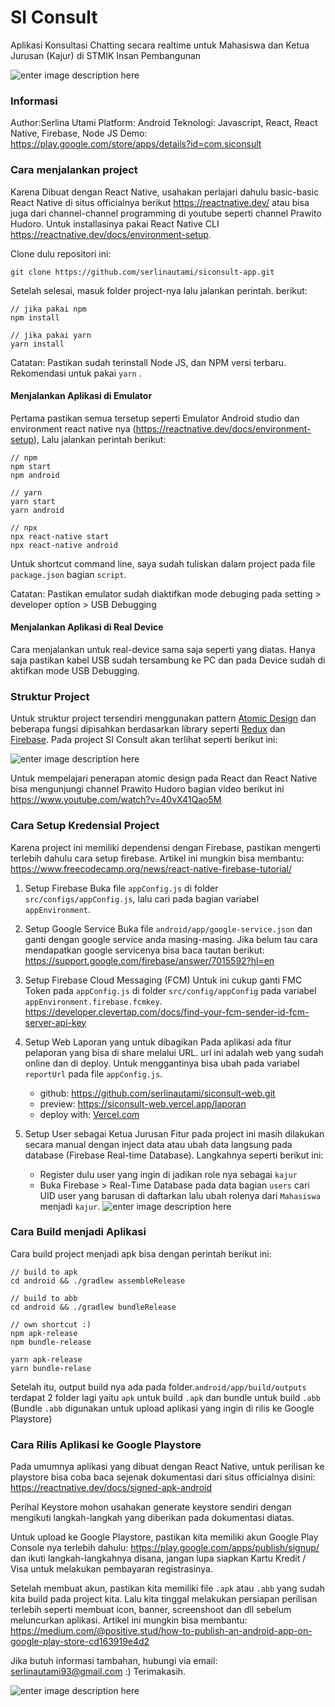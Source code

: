 # SI Consult 
Aplikasi Konsultasi Chatting secara realtime untuk Mahasiswa dan Ketua Jurusan (Kajur) di STMIK Insan Pembangunan

![enter image description here](https://1.bp.blogspot.com/-xwl7oRpJB44/X4qWToYMJPI/AAAAAAAAHgU/p1TakGWit00CNVC06xL20YMtdwmrMGcWQCLcBGAsYHQ/s0/Screen+Shot+2020-10-17+at+13.57.36.png)

### Informasi
Author:Serlina Utami
Platform: Android
Teknologi: Javascript, React, React Native, Firebase, Node JS
Demo: https://play.google.com/store/apps/details?id=com.siconsult

### Cara menjalankan project
Karena Dibuat dengan React Native, usahakan perlajari dahulu basic-basic React Native di situs officialnya berikut https://reactnative.dev/ atau bisa juga dari channel-channel programming di youtube seperti channel Prawito Hudoro. Untuk installasinya pakai React Native CLI https://reactnative.dev/docs/environment-setup.

Clone dulu repositori ini:
```
git clone https://github.com/serlinautami/siconsult-app.git
```
Setelah selesai, masuk folder project-nya lalu jalankan perintah. berikut:
```
// jika pakai npm
npm install

// jika pakai yarn
yarn install
```
Catatan: Pastikan sudah terinstall Node JS, dan NPM versi terbaru. Rekomendasi untuk pakai `yarn` .

#### Menjalankan Aplikasi di Emulator
Pertama pastikan semua tersetup seperti Emulator Android studio dan environment react native nya (https://reactnative.dev/docs/environment-setup), Lalu jalankan perintah berikut:

```
// npm
npm start
npm android

// yarn
yarn start
yarn android

// npx
npx react-native start
npx react-native android
```
Untuk shortcut command line, saya sudah tuliskan dalam project pada file `package.json` bagian `script`.

Catatan: Pastikan emulator sudah diaktifkan mode debuging pada setting > developer option > USB Debugging

#### Menjalankan Aplikasi di Real Device
Cara menjalankan untuk real-device sama saja seperti yang diatas. Hanya saja pastikan kabel USB sudah tersambung ke PC dan pada Device sudah di aktifkan mode USB Debugging.

### Struktur Project
Untuk struktur project tersendiri menggunakan pattern [Atomic Design](https://bradfrost.com/blog/post/atomic-web-design/)  dan beberapa fungsi dipisahkan berdasarkan library seperti [Redux](https://redux.js.org/) dan [Firebase](https://firebase.google.com/).  Pada project SI Consult akan terlihat seperti berikut ini:

![enter image description here](https://1.bp.blogspot.com/--N76g2b_ZJ0/X4qWqq2OMGI/AAAAAAAAHgk/VgX-7jB997IioGhqkutpUYTC9fHGecVkACLcBGAsYHQ/s0/Screen+Shot+2020-10-17+at+14.00.38.png)

Untuk mempelajari penerapan atomic design pada React dan React Native bisa mengunjungi channel Prawito Hudoro bagian video berikut ini https://www.youtube.com/watch?v=40vX41Qao5M



### Cara Setup Kredensial Project
Karena project ini memiliki dependensi dengan Firebase, pastikan mengerti terlebih dahulu cara setup firebase. Artikel ini mungkin bisa membantu: https://www.freecodecamp.org/news/react-native-firebase-tutorial/

1. Setup Firebase
Buka file `appConfig.js` di folder `src/configs/appConfig.js`, lalu cari pada bagian variabel `appEnvironment`.

2. Setup Google Service
Buka file `android/app/google-service.json` dan ganti dengan google service anda masing-masing. Jika belum tau cara mendapatkan google servicenya bisa baca tautan berikut: https://support.google.com/firebase/answer/7015592?hl=en

3. Setup Firebase Cloud Messaging (FCM)
Untuk ini cukup ganti FMC Token pada `appConfig.js` di folder `src/config/appConfig` pada variabel `appEnvironment.firebase.fcmkey`. https://developer.clevertap.com/docs/find-your-fcm-sender-id-fcm-server-api-key

4. Setup Web Laporan yang untuk dibagikan
Pada aplikasi ada fitur pelaporan yang bisa di share melalui URL. url ini adalah web yang sudah online dan di deploy. Untuk menggantinya bisa ubah pada variabel `reportUrl` pada file `appConfig.js`.
	- github: https://github.com/serlinautami/siconsult-web.git
	- preview: https://siconsult-web.vercel.app/laporan
	- deploy with: [Vercel.com](https://vercel.com/)
5. Setup User sebagai Ketua Jurusan
Fitur pada project ini masih dilakukan secara manual dengan inject data atau ubah data langsung pada database (Firebase Real-time Database). Langkahnya seperti berikut ini:
	- Register dulu user yang ingin di jadikan role nya sebagai `kajur`
	- Buka Firebase > Real-Time Database pada data bagian `users` cari UID user yang barusan di daftarkan lalu ubah rolenya dari `Mahasiswa` menjadi `kajur`.
	![enter image description here](https://1.bp.blogspot.com/-weQCwPPJ_hE/X4qazv4I1wI/AAAAAAAAHgw/e2hNqdLPLGc_8sfjKx-yRbfPoKgR3pGZgCLcBGAsYHQ/s0/Screen+Shot+2020-10-17+at+14.18.22.png)

### Cara Build menjadi Aplikasi
Cara build project menjadi apk bisa dengan perintah berikut ini:
```
// build to apk
cd android && ./gradlew assembleRelease 

// build to abb
cd android && ./gradlew bundleRelease

// own shortcut :)
npm apk-release
npm bundle-release

yarn apk-release
yarn bundle-relase 
```
Setelah itu, output build nya ada pada folder.`android/app/build/outputs` terdapat 2 folder lagi yaitu `apk` untuk build `.apk` dan bundle untuk build `.abb` (Bundle `.abb` digunakan untuk upload aplikasi yang ingin di rilis ke Google Playstore)


### Cara Rilis Aplikasi ke Google Playstore
Pada umumnya aplikasi yang dibuat dengan React Native, untuk perilisan ke playstore bisa coba baca sejenak dokumentasi dari situs officialnya disini: https://reactnative.dev/docs/signed-apk-android

Perihal Keystore mohon usahakan generate keystore sendiri dengan mengikuti langkah-langkah yang diberikan pada dokumentasi diatas.

Untuk upload ke Google Playstore, pastikan kita memiliki akun Google Play Console nya terlebih dahulu: https://play.google.com/apps/publish/signup/ dan ikuti langkah-langkahnya disana, jangan lupa siapkan Kartu Kredit / Visa untuk melakukan pembayaran registrasinya.

Setelah membuat akun, pastikan kita memiliki file `.apk` atau `.abb` yang sudah kita build pada project kita. Lalu kita tinggal melakukan persiapan perilisan terlebih seperti membuat icon, banner, screenshoot dan dll sebelum meluncurkan aplikasi. Artikel ini mungkin bisa membantu: https://medium.com/@positive.stud/how-to-publish-an-android-app-on-google-play-store-cd163919e4d2


Jika butuh informasi tambahan, hubungi via email:
serlinautami93@gmail.com :)
Terimakasih.

![enter image description here](https://1.bp.blogspot.com/-qaNme9DZmg4/X4qWTkbGdHI/AAAAAAAAHgY/dJvnVbEd2AA_BdtWS3vmoxkjyaP57T5TgCLcBGAsYHQ/s0/Screen+Shot+2020-10-17+at+13.57.53.png)
